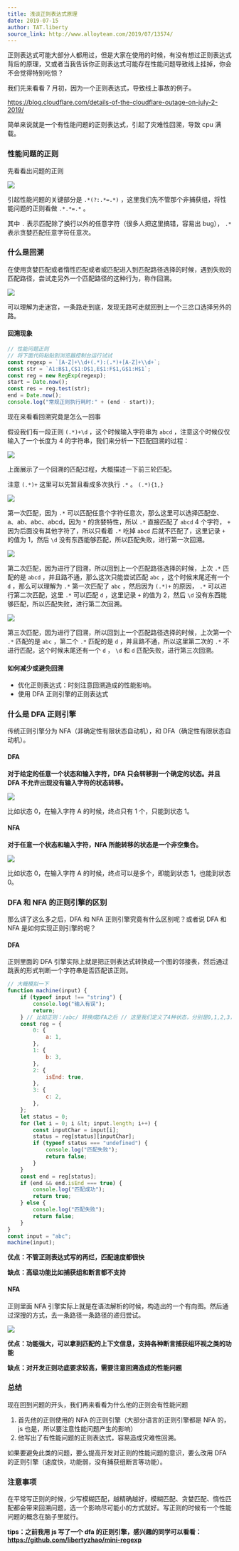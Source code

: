 ```yaml
---
title: 浅谈正则表达式原理
date: 2019-07-15
author: TAT.liberty
source_link: http://www.alloyteam.com/2019/07/13574/
---
```


<!-- {% raw %} - for jekyll -->

正则表达式可能大部分人都用过，但是大家在使用的时候，有没有想过正则表达式背后的原理，又或者当我告诉你正则表达式可能存在性能问题导致线上挂掉，你会不会觉得特别吃惊？

我们先来看看 7 月初，因为一个正则表达式，导致线上事故的例子。

<https://blog.cloudflare.com/details-of-the-cloudflare-outage-on-july-2-2019/>

简单来说就是一个有性能问题的正则表达式，引起了灾难性回溯，导致 cpu 满载。

### 性能问题的正则

先看看出问题的正则

![](http://www.alloyteam.com/wp-content/uploads/2019/07/0-5-1024x97.png)

引起性能问题的关键部分是 `.*(?:.*=.*)` ，这里我们先不管那个非捕获组，将性能问题的正则看做 `.*.*=.*` 。

其中 `.` 表示匹配除了换行以外的任意字符（很多人把这里搞错，容易出 bug）， `.*` 表示贪婪匹配任意字符任意次。

### 什么是回溯

在使用贪婪匹配或者惰性匹配或者或匹配进入到匹配路径选择的时候，遇到失败的匹配路径，尝试走另外一个匹配路径的这种行为，称作回溯。

![](http://www.alloyteam.com/wp-content/uploads/2019/07/0-1024x436.jpg)

可以理解为走迷宫，一条路走到底，发现无路可走就回到上一个三岔口选择另外的路。

#### 回溯现象

```javascript
// 性能问题正则
// 将下面代码粘贴到浏览器控制台运行试试
const regexp = `[A-Z]+\\d+(.*):(.*)+[A-Z]+\\d+`;
const str = `A1:B$1,C$1:D$1,E$1:F$1,G$1:H$1`;
const reg = new RegExp(regexp);
start = Date.now();
const res = reg.test(str);
end = Date.now();
console.log("常规正则执行耗时:" + (end - start));
```

现在来看看回溯究竟是怎么一回事

假设我们有一段正则 `(.*)+\d` ，这个时候输入字符串为 `abcd` ，注意这个时候仅仅输入了一个长度为 4 的字符串，我们来分析一下匹配回溯的过程：

![](http://www.alloyteam.com/wp-content/uploads/2019/07/0.png)

上面展示了一个回溯的匹配过程，大概描述一下前三轮匹配。

注意 `(.*)+` 这里可以先暂且看成多次执行 `.*` 。 `(.*){1,}`

![](http://www.alloyteam.com/wp-content/uploads/2019/07/0-1-1024x378.jpg)

第一次匹配，因为 `.*` 可以匹配任意个字符任意次，那么这里可以选择匹配空、a、ab、abc、abcd，因为 `*` 的贪婪特性，所以 `.*` 直接匹配了 `abcd` 4 个字符， `+` 因为后面没有其他字符了，所以只看着 `.*` 吃掉 `abcd` 后就不匹配了，这里记录 `+` 的值为 1，然后 `\d` 没有东西能够匹配，所以匹配失败，进行第一次回溯。

![](http://www.alloyteam.com/wp-content/uploads/2019/07/0-1-1024x475.png)

第二次匹配，因为进行了回溯，所以回到上一个匹配路径选择的时候，上次 `.*` 匹配的是 `abcd` ，并且路不通，那么这次只能尝试匹配 `abc` ，这个时候末尾还有一个 `d` ，那么可以理解为 `.*` 第一次匹配了 `abc` ，然后因为 `(.*)+` 的原因， `.*` 可以进行第二次匹配，这里 `.*` 可以匹配 `d` ，这里记录 `+` 的值为 2，然后 `\d` 没有东西能够匹配，所以匹配失败，进行第二次回溯。

![](http://www.alloyteam.com/wp-content/uploads/2019/07/0-2-1024x408.jpg)

第三次匹配，因为进行了回溯，所以回到上一个匹配路径选择的时候，上次第一个 `.*` 匹配的是 `abc` ，第二个 `.*` 匹配的是 `d` ，并且路不通，所以这里第二次的 `.*` 不进行匹配，这个时候末尾还有一个 `d` ， `\d` 和 `d` 匹配失败，进行第三次回溯。

#### 如何减少或避免回溯

-   优化正则表达式：时刻注意回溯造成的性能影响。
-   使用 DFA 正则引擎的正则表达式

### 什么是 DFA 正则引擎

传统正则引擎分为 NFA（非确定性有限状态自动机），和 DFA（确定性有限状态自动机）。

#### DFA

**对于给定的任意一个状态和输入字符，DFA 只会转移到一个确定的状态。并且 DFA 不允许出现没有输入字符的状态转移。**

![](http://www.alloyteam.com/wp-content/uploads/2019/07/0-2.png)

比如状态 0，在输入字符 A 的时候，终点只有 1 个，只能到状态 1。

#### NFA

**对于任意一个状态和输入字符，NFA 所能转移的状态是一个非空集合。**

![](http://www.alloyteam.com/wp-content/uploads/2019/07/0-3.png)

比如状态 0，在输入字符 A 的时候，终点可以是多个，即能到状态 1，也能到状态 0。

### DFA 和 NFA 的正则引擎的区别

那么讲了这么多之后，DFA 和 NFA 正则引擎究竟有什么区别呢？或者说 DFA 和 NFA 是如何实现正则引擎的呢？

#### DFA

正则里面的 DFA 引擎实际上就是把正则表达式转换成一个图的邻接表，然后通过跳表的形式判断一个字符串是否匹配该正则。

```javascript
// 大概模拟一下
function machine(input) {
    if (typeof input !== "string") {
        console.log("输入有误");
        return;
    } // 比如正则：/abc/ 转换成DFA之后 // 这里我们定义了4种状态，分别是0,1,2,3，初始状态为0
    const reg = {
        0: {
            a: 1,
        },
        1: {
            b: 3,
        },
        2: {
            isEnd: true,
        },
        3: {
            c: 2,
        },
    };
    let status = 0;
    for (let i = 0; i &lt; input.length; i++) {
        const inputChar = input[i];
        status = reg[status][inputChar];
        if (typeof status === "undefined") {
            console.log("匹配失败");
            return false;
        }
    }
    const end = reg[status];
    if (end && end.isEnd === true) {
        console.log("匹配成功");
        return true;
    } else {
        console.log("匹配失败");
        return false;
    }
}
const input = "abc";
machine(input);
```

**优点：不管正则表达式写的再烂，匹配速度都很快**

**缺点：高级功能比如捕获组和断言都不支持**

#### NFA

正则里面 NFA 引擎实际上就是在语法解析的时候，构造出的一个有向图。然后通过深搜的方式，去一条路径一条路径的递归尝试。

![](http://www.alloyteam.com/wp-content/uploads/2019/07/0-4.png)

**优点：功能强大，可以拿到匹配的上下文信息，支持各种断言捕获组环视之类的功能**

**缺点：对开发正则功底要求较高，需要注意回溯造成的性能问题**

### 总结

现在回到问题的开头，我们再来看看为什么他的正则会有性能问题

1.  首先他的正则使用的 NFA 的正则引擎（大部分语言的正则引擎都是 NFA 的，js 也是，所以要注意性能问题产生的影响）
2.  他写出了有性能问题的正则表达式，容易造成灾难性回溯。

如果要避免此类的问题，要么提高开发对正则的性能问题的意识，要么改用 DFA 的正则引擎（速度快，功能弱，没有捕获组断言等功能）。

### 注意事项

在平常写正则的时候，少写模糊匹配，越精确越好，模糊匹配、贪婪匹配、惰性匹配都会带来回溯问题，选一个影响尽可能小的方式就好。写正则的时候有一个性能问题的概念在脑子里就行。

**tips：之前我用 js 写了一个 dfa 的正则引擎，感兴趣的同学可以看看：<https://github.com/libertyzhao/mini-regexp>**


<!-- {% endraw %} - for jekyll -->